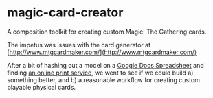 magic-card-creator
==================

A composition toolkit for creating custom Magic: The Gathering cards.

The impetus was issues with the card generator at [http://www.mtgcardmaker.com/](http://www.mtgcardmaker.com/)

After a bit of hashing out a model on a [Google Docs Spreadsheet](https://docs.google.com/spreadsheets/d/17iSbeWZgER-P-_swBY-jfAdZfm9QvhYrX_uEDTCnfyg/edit?usp=sharing)
and finding [an online print service](http://gotprint.net/g/uploadCollectorsCard.do),
we went to see if we could build a) something better, and b) a reasonable
workflow for creating custom playable physical cards.